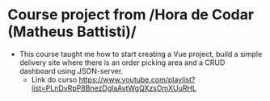 # Course project from /Hora de Codar (Matheus Battisti)/
- This course taught me how to start creating a Vue project, build a simple delivery site where there is an order picking area and a CRUD dashboard using JSON-server.
     - Link do curso https://www.youtube.com/playlist?list=PLnDvRpP8BnezDglaAvtWgQXzsOmXUuRHL
